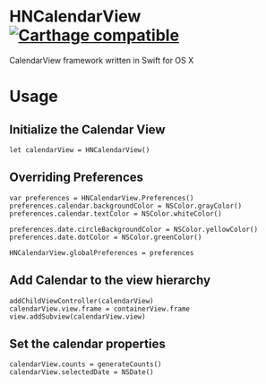 # HNCalendarView [![Carthage compatible](https://img.shields.io/badge/Carthage-compatible-4BC51D.svg?style=flat)](https://github.com/Carthage/Carthage)
CalendarView framework written in Swift for OS X

# Usage

## Initialize the Calendar View

```
let calendarView = HNCalendarView()
```

## Overriding Preferences

```
var preferences = HNCalendarView.Preferences()
preferences.calendar.backgroundColor = NSColor.grayColor()
preferences.calendar.textColor = NSColor.whiteColor()

preferences.date.circleBackgroundColor = NSColor.yellowColor()
preferences.date.dotColor = NSColor.greenColor()

HNCalendarView.globalPreferences = preferences
```

## Add Calendar to the view hierarchy

```
addChildViewController(calendarView)
calendarView.view.frame = containerView.frame
view.addSubview(calendarView.view)
```

## Set the calendar properties

```
calendarView.counts = generateCounts()
calendarView.selectedDate = NSDate()
```
